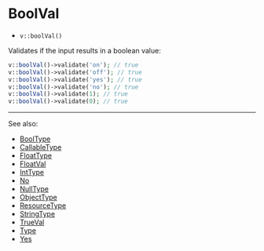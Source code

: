 # BoolVal

- `v::boolVal()`

Validates if the input results in a boolean value:

```php
v::boolVal()->validate('on'); // true
v::boolVal()->validate('off'); // true
v::boolVal()->validate('yes'); // true
v::boolVal()->validate('no'); // true
v::boolVal()->validate(1); // true
v::boolVal()->validate(0); // true
```

***
See also:

  * [BoolType](BoolType.md)
  * [CallableType](CallableType.md)
  * [FloatType](FloatType.md)
  * [FloatVal](FloatVal.md)
  * [IntType](IntType.md)
  * [No](No.md)
  * [NullType](NullType.md)
  * [ObjectType](ObjectType.md)
  * [ResourceType](ResourceType.md)
  * [StringType](StringType.md)
  * [TrueVal](TrueVal.md)
  * [Type](Type.md)
  * [Yes](Yes.md)
